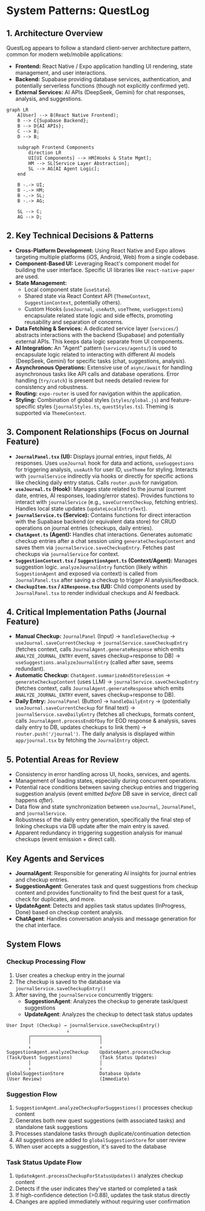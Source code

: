 # System Patterns: QuestLog

## 1. Architecture Overview
QuestLog appears to follow a standard client-server architecture pattern, common for modern web/mobile applications:
*   **Frontend:** React Native / Expo application handling UI rendering, state management, and user interactions.
*   **Backend:** Supabase providing database services, authentication, and potentially serverless functions (though not explicitly confirmed yet).
*   **External Services:** AI APIs (DeepSeek, Gemini) for chat responses, analysis, and suggestions.

```mermaid
graph LR
    A[User] --> B(React Native Frontend);
    B --> C{Supabase Backend};
    B --> D{AI APIs};
    C --> B;
    D --> B;

    subgraph Frontend Components
        direction LR
        UI[UI Components] --> HM[Hooks & State Mgmt];
        HM --> SL[Service Layer Abstraction];
        SL --> AG[AI Agent Logic];
    end

    B -.-> UI;
    B -.-> HM;
    B -.-> SL;
    B -.-> AG;

    SL --> C;
    AG --> D;
```

## 2. Key Technical Decisions & Patterns
*   **Cross-Platform Development:** Using React Native and Expo allows targeting multiple platforms (iOS, Android, Web) from a single codebase.
*   **Component-Based UI:** Leveraging React's component model for building the user interface. Specific UI libraries like `react-native-paper` are used.
*   **State Management:**
    *   Local component state (`useState`).
    *   Shared state via React Context API (`ThemeContext`, `SuggestionContext`, potentially others).
    *   Custom Hooks (`useJournal`, `useAuth`, `useTheme`, `useSuggestions`) encapsulate related state logic and side effects, promoting reusability and separation of concerns.
*   **Data Fetching & Services:** A dedicated service layer (`services/`) abstracts interactions with the backend (Supabase) and potentially external APIs. This keeps data logic separate from UI components.
*   **AI Integration:** An "Agent" pattern (`services/agents/`) is used to encapsulate logic related to interacting with different AI models (DeepSeek, Gemini) for specific tasks (chat, suggestions, analysis).
*   **Asynchronous Operations:** Extensive use of `async/await` for handling asynchronous tasks like API calls and database operations. Error handling (`try/catch`) is present but needs detailed review for consistency and robustness.
*   **Routing:** `expo-router` is used for navigation within the application.
*   **Styling:** Combination of global styles (`styles/global.js`) and feature-specific styles (`journalStyles.ts`, `questStyles.ts`). Theming is supported via `ThemeContext`.

## 3. Component Relationships (Focus on Journal Feature)
*   **`JournalPanel.tsx` (UI):** Displays journal entries, input fields, AI responses. Uses `useJournal` hook for data and actions, `useSuggestions` for triggering analysis, `useAuth` for user ID, `useTheme` for styling. Interacts with `journalService` indirectly via hooks or directly for specific actions like checking daily entry status. Calls `router.push` for navigation.
*   **`useJournal.ts` (Hook):** Manages state related to the journal (current date, entries, AI responses, loading/error states). Provides functions to interact with `journalService` (e.g., `saveCurrentCheckup`, fetching entries). Handles local state updates (`updateLocalEntryText`).
*   **`journalService.ts` (Service):** Contains functions for direct interaction with the Supabase backend (or equivalent data store) for CRUD operations on journal entries (checkups, daily entries).
*   **`ChatAgent.ts` (Agent):** Handles chat interactions. Generates automatic checkup entries after a chat session using `generateCheckupContent` and saves them via `journalService.saveCheckupEntry`. Fetches past checkups via `journalService` for context.
*   **`SuggestionContext.tsx` / `SuggestionAgent.ts` (Context/Agent):** Manages suggestion logic. `analyzeJournalEntry` function (likely within `SuggestionAgent` and exposed via context) is called from `JournalPanel.tsx` after saving a checkup to trigger AI analysis/feedback.
*   **`CheckupItem.tsx` / `AIResponse.tsx` (UI):** Child components used by `JournalPanel.tsx` to render individual checkups and AI feedback.

## 4. Critical Implementation Paths (Journal Feature)
*   **Manual Checkup:** `JournalPanel` (Input) -> `handleSaveCheckup` -> `useJournal.saveCurrentCheckup` -> `journalService.saveCheckupEntry` (fetches context, calls `JournalAgent.generateResponse` which emits `ANALYZE_JOURNAL_ENTRY` event, saves checkup+response to DB) -> `useSuggestions.analyzeJournalEntry` (called after save, seems redundant).
*   **Automatic Checkup:** `ChatAgent.summarizeAndStoreSession` -> `generateCheckupContent` (uses LLM) -> `journalService.saveCheckupEntry` (fetches context, calls `JournalAgent.generateResponse` which emits `ANALYZE_JOURNAL_ENTRY` event, saves checkup+response to DB).
*   **Daily Entry:** `JournalPanel` (Button) -> `handleDailyEntry` -> (potentially `useJournal.saveCurrentCheckup` for final text) -> `journalService.saveDailyEntry` (fetches all checkups, formats content, calls `JournalAgent.processEndOfDay` for EOD response & analysis, saves daily entry to DB, updates checkups to link them) -> `router.push('/journal')`. The daily analysis is displayed within `app/journal.tsx` by fetching the `JournalEntry` object.

## 5. Potential Areas for Review
*   Consistency in error handling across UI, hooks, services, and agents.
*   Management of loading states, especially during concurrent operations.
*   Potential race conditions between saving checkup entries and triggering suggestion analysis (event emitted *before* DB save in service, direct call happens *after*).
*   Data flow and state synchronization between `useJournal`, `JournalPanel`, and `journalService`.
*   Robustness of the daily entry generation, specifically the final step of linking checkups via DB update after the main entry is saved.
*   Apparent redundancy in triggering suggestion analysis for manual checkups (event emission + direct call).

## Key Agents and Services

- **JournalAgent**: Responsible for generating AI insights for journal entries and checkup entries.
- **SuggestionAgent**: Generates task and quest suggestions from checkup content and provides functionality to find the best quest for a task, check for duplicates, and more.
- **UpdateAgent**: Detects and applies task status updates (InProgress, Done) based on checkup content analysis.
- **ChatAgent**: Handles conversation analysis and message generation for the chat interface.

## System Flows

### Checkup Processing Flow

1. User creates a checkup entry in the journal
2. The checkup is saved to the database via `journalService.saveCheckupEntry()`
3. After saving, the `journalService` concurrently triggers:
   - **SuggestionAgent**: Analyzes the checkup to generate task/quest suggestions
   - **UpdateAgent**: Analyzes the checkup to detect task status updates

```
User Input (Checkup) → journalService.saveCheckupEntry()
                      ↓
        ┌─────────────────────────┐
        │                         │
        ↓                         ↓
SuggestionAgent.analyzeCheckup    UpdateAgent.processCheckup
(Task/Quest Suggestions)          (Task Status Updates)
        │                         │
        ↓                         ↓
globalSuggestionStore             Database Update
(User Review)                     (Immediate)
```

### Suggestion Flow

1. `SuggestionAgent.analyzeCheckupForSuggestions()` processes checkup content
2. Generates both new quest suggestions (with associated tasks) and standalone task suggestions
3. Processes standalone tasks through duplicate/continuation detection
4. All suggestions are added to `globalSuggestionStore` for user review
5. When user accepts a suggestion, it's saved to the database

### Task Status Update Flow

1. `UpdateAgent.processCheckupForStatusUpdates()` analyzes checkup content
2. Detects if the user indicates they've started or completed a task
3. If high-confidence detection (>0.88), updates the task status directly
4. Changes are applied immediately without requiring user confirmation
